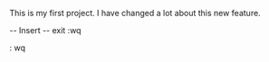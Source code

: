 This is my first project. I have changed a lot about this new feature.

-- Insert --
exit
:wq


















: wq

